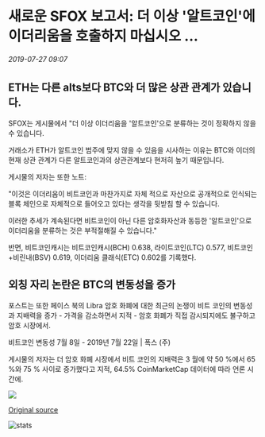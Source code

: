 # 새로운 SFOX 보고서: 더 이상 '알트코인'에 이더리움을 호출하지 마십시오 ...

###### 2019-07-27 09:07

## ETH는 다른 alts보다 BTC와 더 많은 상관 관계가 있습니다.

SFOX는 게시물에서 "더 이상 이더리움을 '알트코인'으로 분류하는 것이 정확하지 않을 수 있습니다.

거래소가 ETH가 알트코인 범주에 맞지 않을 수 있음을 시사하는 이유는 BTC와 이더의 현재 상관 관계가 다른 알트코인과의 상관관계보다 현저히 높기 때문입니다.

게시물의 저자는 또한 노트:

"이것은 이더리움이 비트코인과 마찬가지로 자체 적으로 자산으로 공개적으로 인식되는 블록 체인으로 자체적으로 들어오고 있다는 생각을 뒷받침 할 수 있습니다.

이러한 추세가 계속된다면 비트코인이 아닌 다른 암호화자산과 동등한 '알트코인'으로 이더리움을 분류하는 것은 부적절해질 수 있습니다."

반면, 비트코인캐시는 비트코인캐시(BCH) 0.638, 라이트코인(LTC) 0.577, 비트코인+비린내(BSV) 0.619, 이더리움 클래식(ETC) 0.602를 기록했다.

## 외칭 자리 논란은 BTC의 변동성을 증가

포스트는 또한 페이스 북의 Libra 암호 화폐에 대한 최근의 논쟁이 비트 코인의 변동성과 지배력을 증가 - 가격을 감소하면서 지적 - 암호 화폐가 직접 감시되지에도 불구하고 암호 시장에서.

비트코인 변동성 7월 8일 - 2019년 7월 22일 | 폭스 (주)

게시물의 저자는 더 암호 화폐 시장에서 비트 코인의 지배력은 3 월에 약 50 %에서 65 %와 75 % 사이로 증가했다고 지적, 64.5% CoinMarketCap 데이터에 따라 언론 시간에.

![](https://s3.cointelegraph.com/storage/uploads/view/3a8a0673428bda124d83668353492a5a.png)

[Original source](https://cointelegraph.com/news/new-sfox-report-dont-call-ethereum-an-altcoin-anymore)

![stats](https://c.statcounter.com/11760860/0/a89fa40b/1/ "stats")